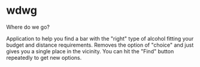 # wdwg
Where do we go?

Application to help you find a bar with the "right" type of alcohol fitting your budget and distance requirements. Removes the option of "choice" and just gives you a single place in the vicinity. You can hit the "Find" button repeatedly to get new options.

